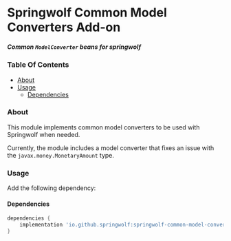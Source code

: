 # Springwolf Common Model Converters Add-on

##### Common `ModelConverter` beans for springwolf

### Table Of Contents

- [About](#about)
- [Usage](#usage)
    - [Dependencies](#dependencies)

### About

This module implements common model converters to be used with Springwolf when needed.

Currently, the module includes a model converter that fixes an issue with the `javax.money.MonetaryAmount` type.

### Usage

Add the following dependency:

#### Dependencies

```groovy
dependencies {
    implementation 'io.github.springwolf:springwolf-common-model-converters:<springwolf-version>'
}
```
